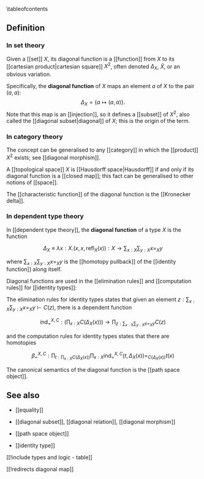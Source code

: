 \tableofcontents

## Definition

### In set theory

Given a [[set]] $X$, its diagonal function is a [[function]] from $X$ to its [[cartesian product|cartesian square]] $X^2$, often denoted $\Delta_X$, $\check{X}$, or an obvious variation.

Specifically, the __diagonal function__ of $X$ maps an element $a$ of $X$ to the pair $(a,a)$:
$$ \Delta_X = \{ a \mapsto (a,a) \} .$$
Note that this map is an [[injection]], so it defines a [[subset]] of $X^2$, also called the [[diagonal subset|diagonal]] of $X$; this is the origin of the term.

### In category theory

The concept can be generalised to any [[category]] in which the [[product]] $X^2$ exists; see [[diagonal morphism]].

A [[topological space]] $X$ is [[Hausdorff space|Hausdorff]] if and only if its diagonal function is a [[closed map]]; this fact can be generalised to other notions of [[space]].

The [[characteristic function]] of the diagonal function is the [[Kronecker delta]].

### In dependent type theory

In [[dependent type theory]], the **diagonal function** of a type $X$ is the function

$$\Delta_X \equiv \lambda x:X.(x, x, \mathrm{refl}_X(x)):X \to \sum_{x:X} \sum_{y:X} x =_X y$$

where $\sum_{x:X} \sum_{y:X} x =_X y$ is the [[homotopy pullback]] of the [[identity function]] along itself. 

Diagonal functions are used in the [[elimination rules]] and [[computation rules]] for [[identity types]]:

The elimination rules for identity types states that given an element $z:\sum_{x:X} \sum_{y:X} x =_X y \vdash C(z)$, there is a dependent function

$$\mathrm{ind}_{=}^{X, C}:\left(\prod_{x:X} C(\Delta_X(x))\right) \to \prod_{z:\sum_{x:X} \sum_{y:X} x =_X y} C(z)$$

and the computation rules for identity types states that there are homotopies

$$\beta_{=}^{X, C}:\prod_{t:\prod_{x:X} C(\Delta_X(x))} \prod_{x:X} \mathrm{ind}_{=}^{X, C}(t, \Delta_X(x)) =_{C(\Delta_X(x))} t(x)$$

The canonical semantics of the diagonal function is the [[path space object]]. 

## See also

* [[equality]]

* [[diagonal subset]], [[diagonal relation]], [[diagonal morphism]]

* [[path space object]]

* [[identity type]]

[[!include types and logic - table]]

[[!redirects diagonal map]]
